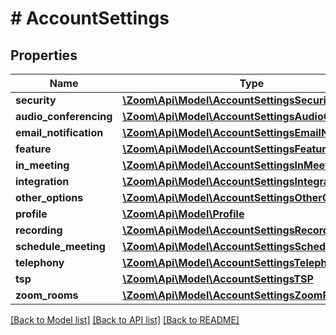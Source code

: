 # # AccountSettings

## Properties

Name | Type | Description | Notes
------------ | ------------- | ------------- | -------------
**security** | [**\Zoom\Api\Model\AccountSettingsSecurity**](AccountSettingsSecurity.md) |  | [optional]
**audio_conferencing** | [**\Zoom\Api\Model\AccountSettingsAudioConference**](AccountSettingsAudioConference.md) |  | [optional]
**email_notification** | [**\Zoom\Api\Model\AccountSettingsEmailNotification**](AccountSettingsEmailNotification.md) |  | [optional]
**feature** | [**\Zoom\Api\Model\AccountSettingsFeature**](AccountSettingsFeature.md) |  | [optional]
**in_meeting** | [**\Zoom\Api\Model\AccountSettingsInMeeting**](AccountSettingsInMeeting.md) |  | [optional]
**integration** | [**\Zoom\Api\Model\AccountSettingsIntegration**](AccountSettingsIntegration.md) |  | [optional]
**other_options** | [**\Zoom\Api\Model\AccountSettingsOtherOptions**](AccountSettingsOtherOptions.md) |  | [optional]
**profile** | [**\Zoom\Api\Model\Profile**](Profile.md) |  | [optional]
**recording** | [**\Zoom\Api\Model\AccountSettingsRecording**](AccountSettingsRecording.md) |  | [optional]
**schedule_meeting** | [**\Zoom\Api\Model\AccountSettingsScheduleMeeting**](AccountSettingsScheduleMeeting.md) |  | [optional]
**telephony** | [**\Zoom\Api\Model\AccountSettingsTelephony**](AccountSettingsTelephony.md) |  | [optional]
**tsp** | [**\Zoom\Api\Model\AccountSettingsTSP**](AccountSettingsTSP.md) |  | [optional]
**zoom_rooms** | [**\Zoom\Api\Model\AccountSettingsZoomRooms**](AccountSettingsZoomRooms.md) |  | [optional]

[[Back to Model list]](../../README.md#models) [[Back to API list]](../../README.md#endpoints) [[Back to README]](../../README.md)

